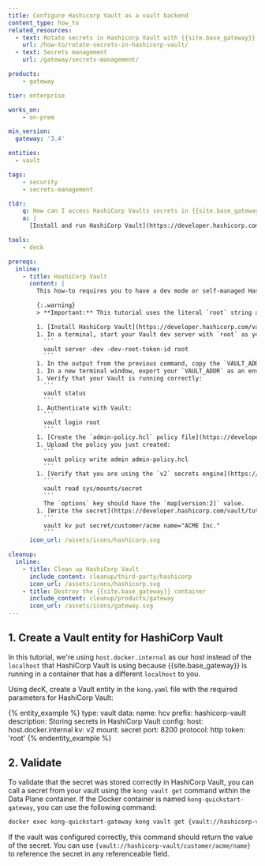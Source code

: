 ```yaml
---
title: Configure Hashicorp Vault as a vault backend
content_type: how_to
related_resources:
  - text: Rotate secrets in Hashicorp Vault with {{site.base_gateway}}
    url: /how-to/rotate-secrets-in-hashicorp-vault/
  - text: Secrets management
    url: /gateway/secrets-management/

products:
    - gateway

tier: enterprise

works_on:
    - on-prem

min_version:
  gateway: '3.4'

entities: 
  - vault

tags:
    - security
    - secrets-management

tldr:
    q: How can I access HashiCorp Vaults secrets in {{site.base_gateway}}? 
    a: |
      [Install and run HashiCorp Vault](https://developer.hashicorp.com/vault/tutorials/get-started/install-binary#install-vault) in dev mode or self-managed. [Write a secret to the Vault](https://developer.hashicorp.com/vault/tutorials/secrets-management/versioned-kv?variants=vault-deploy%3Aselfhosted#write-secrets) like `vault kv put secret/customer/acme name="ACME Inc."`. Save your HashiCorp Vault token, host, port, protocol, and KV secrets engine version and use them to configure a {{site.base_gateway}} [Vault entity](/gateway/entities/vault/). Use `{vault://hashicorp-vault/customer/acme/name}` to reference the secret in any referenceable field.

tools:
    - deck

prereqs:
  inline: 
    - title: HashiCorp Vault
      content: |
        This how-to requires you to have a dev mode or self-managed HashiCorp Vault. The following instructions will guide you through configuring a HashiCorp Vault in dev mode with the resources you need to integrate it with {{site.base_gateway}}.

        {:.warning}
        > **Important:** This tutorial uses the literal `root` string as your token, which should only be used in testing and development environments.

        1. [Install HashiCorp Vault](https://developer.hashicorp.com/vault/tutorials/get-started/install-binary#install-vault).
        1. In a terminal, start your Vault dev server with `root` as your token.
          ```
          vault server -dev -dev-root-token-id root
          ```
        1. In the output from the previous command, copy the `VAULT_ADDR` to export.
        1. In a new terminal window, export your `VAULT_ADDR` as an environment variable.
        1. Verify that your Vault is running correctly:
          ```
          vault status
          ```
        1. Authenticate with Vault:
          ```
          vault login root
          ```
        1. [Create the `admin-policy.hcl` policy file](https://developer.hashicorp.com/vault/tutorials/policies/policies#write-a-policy). This contains the [permissions you need to create and use secrets](https://developer.hashicorp.com/vault/tutorials/secrets-management/versioned-kv#policy-requirements).
        1. Upload the policy you just created:
          ```
          vault policy write admin admin-policy.hcl
          ```
        1. [Verify that you are using the `v2` secrets engine](https://developer.hashicorp.com/vault/tutorials/secrets-management/versioned-kv?variants=vault-deploy%3Aselfhosted#check-the-kv-secrets-engine-version):
          ```
          vault read sys/mounts/secret
          ```
          The `options` key should have the `map[version:2]` value.
        1. [Write the secret](https://developer.hashicorp.com/vault/tutorials/secrets-management/versioned-kv?variants=vault-deploy%3Aselfhosted#write-secrets):
          ```
          vault kv put secret/customer/acme name="ACME Inc."
          ```
      icon_url: /assets/icons/hashicorp.svg

cleanup:
  inline:
    - title: Clean up HashiCorp Vault
      include_content: cleanup/third-party/hashicorp
      icon_url: /assets/icons/hashicorp.svg
    - title: Destroy the {{site.base_gateway}} container
      include_content: cleanup/products/gateway
      icon_url: /assets/icons/gateway.svg
---
```


## 1. Create a Vault entity for HashiCorp Vault 

In this tutorial, we're using `host.docker.internal` as our host instead of the `localhost` that HashiCorp Vault is using because {{site.base_gateway}} is running in a container that has a different `localhost` to you.

Using decK, create a Vault entity in the `kong.yaml` file with the required parameters for HashiCorp Vault:

{% entity_example %}
type: vault
data:
  name: hcv
  prefix: hashicorp-vault
  description: Storing secrets in HashiCorp Vault
  config:
    host: host.docker.internal
    kv: v2
    mount: secret
    port: 8200
    protocol: http
    token: 'root'
{% endentity_example %}

## 2. Validate

To validate that the secret was stored correctly in HashiCorp Vault, you can call a secret from your vault using the `kong vault get` command within the Data Plane container. If the Docker container is named `kong-quickstart-gateway`, you can use the following command:

```sh
docker exec kong-quickstart-gateway kong vault get {vault://hashicorp-vault/customer/acme/name}
```

If the vault was configured correctly, this command should return the value of the secret. You can use `{vault://hashicorp-vault/customer/acme/name}` to reference the secret in any referenceable field.